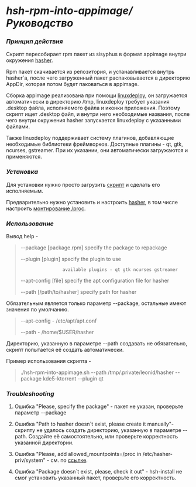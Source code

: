 # _hsh-rpm-into-appimage/Руководство_

### _Принцип действия_ ###

Скрипт пересобирает rpm пакет из sisyphus в формат appimage внутри окружения [hasher](https://www.altlinux.org/Hasher/%D0%A0%D1%83%D0%BA%D0%BE%D0%B2%D0%BE%D0%B4%D1%81%D1%82%D0%B2%D0%BE).

Rpm пакет скачивается из репозитория, и устанавливается внутрь hasher`а, после чего загруженный пакет распаковывается в директорию AppDir, которая потом будет паковаться в appimage.

Сборка appimage реализована при помощи [linuxdeploy](https://github.com/linuxdeploy/linuxdeploy), он загружается автоматически в директорию /tmp, linuxdeploy требует указания .desktop файла, исполняемого файла и иконки приложения. Поэтому скрипт ищет .desktop файл, и внутри него необходимые названия, после чего внутри окружения hasher запускается linuxdeploy с указанными файлами.

Также linuxdeploy поддерживает систему плагинов, добавляющие необходимые библиотеки фреймворков. Доступные плагины - qt, gtk, ncurses, gstreamer. При их указании, они автоматически загружаются и применяются.

### _Установка_ ###

Для установки нужно просто загрузить [скрипт](https://raw.githubusercontent.com/MasterTinka/hsh-rpm-into-appimage/main/hsh-rpm-into-appimage.sh) и сделать его исполняемым.

Предварительно нужно установить и настроить [hasher](https://www.altlinux.org/Hasher/%D0%A0%D1%83%D0%BA%D0%BE%D0%B2%D0%BE%D0%B4%D1%81%D1%82%D0%B2%D0%BE), в том числе настроить [монтирование /proc](https://www.altlinux.org/Hasher/%D0%A0%D1%83%D0%BA%D0%BE%D0%B2%D0%BE%D0%B4%D1%81%D1%82%D0%B2%D0%BE#%D0%9C%D0%BE%D0%BD%D1%82%D0%B8%D1%80%D0%BE%D0%B2%D0%B0%D0%BD%D0%B8%D0%B5_/proc).

### _Использование_ ###

Вывод help -

> --package [package.rpm] specify the package to repackage
>
>  --plugin [plugin] specify the plugin to use
>
>                     available plugins - qt gtk ncurses gstreamer
>
> --apt-config [file] specify the apt configuration file for hasher
>
> --path [/path/to/hasher] specify path for hasher

Обязательным является только параметр --package, остальные имеют значения по умолчанию.

> --apt-config - /etc/apt/apt.conf
>
> --path - /home/$USER/hasher

Директорию, указанную в параметре --path создавать не обязательно, скрипт попытается её создать автоматически.

Пример использования скрипта -

> ./hsh-rpm-into-appimage.sh --path /tmp/.private/leonid/hasher --package kde5-ktorrent --plugin qt

### _Troubleshooting_ ###

1. Ошибка &quot;Please, specify the package&quot; - пакет не указан, проверьте параметр --package

1. Ошибка &quot;Path to hasher doesn`t exist, please create it manually&quot;- скрипту не удалось создать директорию, указанную в параметре --path. Создайте её самостоятельно, или проверьте корректность указанной директории.

1. Ошибка &quot;Please, add allowed\_mountpoints=/proc in /etc/hasher-priv/system&quot; - см. по [ссылке](https://www.altlinux.org/Hasher/%D0%A0%D1%83%D0%BA%D0%BE%D0%B2%D0%BE%D0%B4%D1%81%D1%82%D0%B2%D0%BE#%D0%9C%D0%BE%D0%BD%D1%82%D0%B8%D1%80%D0%BE%D0%B2%D0%B0%D0%BD%D0%B8%D0%B5_%D1%84%D0%B0%D0%B9%D0%BB%D0%BE%D0%B2%D1%8B%D1%85_%D1%81%D0%B8%D1%81%D1%82%D0%B5%D0%BC_%D0%B2%D0%BD%D1%83%D1%82%D1%80%D0%B8_hasher).

1. Ошибка &quot;Package doesn`t exist, please, check it out&quot; - hsh-install не смог установить указанный пакет, проверьте его корректность.
